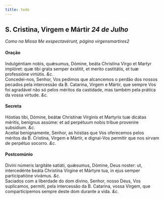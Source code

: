 ```yaml
---
title: todo
---
```

<h2 class="text-center">S. Cristina, Virgem e Mártir <em>24 de Julho</em></h2>

<em>Como na Missa Me exspectavérunt, página virgensmartires2</em>

<h4 class="text-center">Oração</h4>
<div class="container-fluid">
<div class="row">
<div class="dropcap text-justify">
Indulgéntiam nobis, quǽsumus, Dómine, beáta Christína Virgo et Martyr implóret: quæ tibi grata semper éxstitit, et merito castitátis, et tuæ professióne virtútis. <em>&c.</em>
</div>
<div class="dropcap text-justify">
Concedei-nos, Senhor, Vos pedimos que alcancemos o perdão dos nossos pecados pela intercessão da B. Catarina, Virgem e Mártir, que sempre Vos foi agradável não só pelos méritos da castidade, mas também pela prática da vossa virtude. <em>&c.</em>
</div>
</div>
</div>

<h4 class="text-center">Secreta</h4>
<div class="container-fluid">
<div class="row">
<div class="dropcap text-justify">
Hóstias tibi, Dómine, beátæ Christínæ Vírginis et Martyris tuæ dicátas méritis, benígnus assúme: et ad perpétuum nobis tríbue proveníre subsídium. <em>&c.</em>
</div>
<div class="dropcap text-justify">
Aceitai benignamente, Senhor, as hóstias que Vos oferecemos pelos méritos da B. Cristina, Virgem e Mártir, e dignai-Vos permitir que nos sirvam de perpétuo socorro. <em>&c.</em>
</div>
</div>
</div>

<h4 class="text-center">Postcomúnio</h4>
<div class="container-fluid">
<div class="row">
<div class="text-justify">
Divíni númeris largitáte satiáti, quǽsumus, Dómine, Deus noster: ut, intercedénte beáta Christína Vírgine et Mártyre tua, in ejus semper participatióne vivámus.
<em>&c.</em>
</div>
<div class="text-justify">
Saciados com a liberdade do dom divino, Senhor, nosso Deus, Vos suplicamos, permiti, pela intercessão da B. Catarina, vossa Virgem, que comparticipemos sempre deste dom durante a vida. <em>&c.</em>
</div>
</div>
</div>